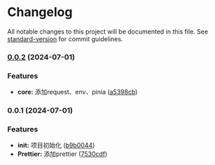 # Changelog

All notable changes to this project will be documented in this file. See [standard-version](https://github.com/conventional-changelog/standard-version) for commit guidelines.

### [0.0.2](https://github.com/SaidBaseTemplate/vue3-uniapp-ts/compare/v0.0.1...v0.0.2) (2024-07-01)


### Features

* **core:** 添加request、env、pinia ([a5398cb](https://github.com/SaidBaseTemplate/vue3-uniapp-ts/commit/a5398cb7f5a4cc2ae8cca3e674eb0d9434159b85))

### 0.0.1 (2024-07-01)


### Features

* **init:** 项目初始化 ([b9b0044](https://github.com/SaidBaseTemplate/vue3-uniapp-ts/commit/b9b004428d371b79719ed350966d79e942eeee1e))
* **Prettier:** 添加prettier ([7530cdf](https://github.com/SaidBaseTemplate/vue3-uniapp-ts/commit/7530cdfca0144fb7687f8b340d93c16f76df401c))
